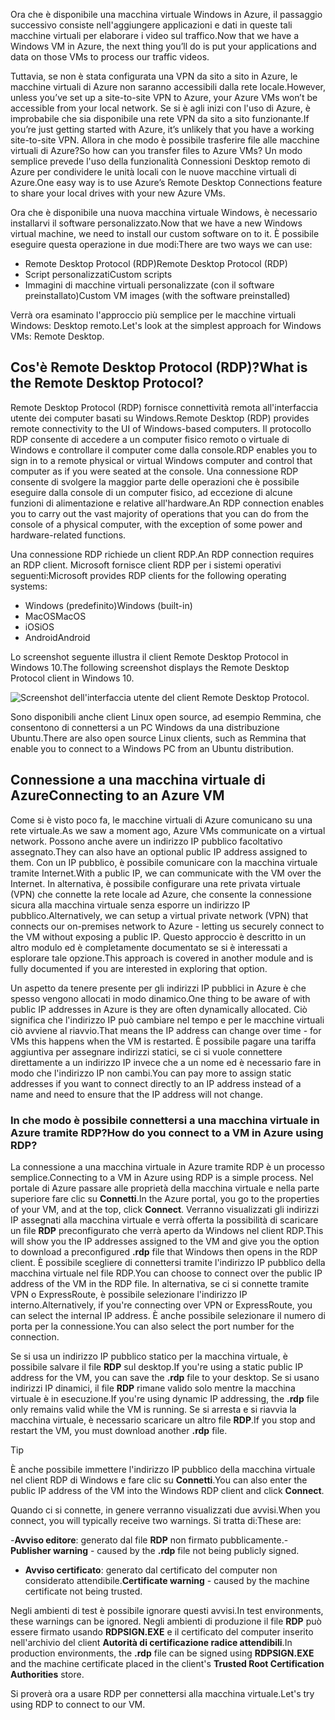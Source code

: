 <span data-ttu-id="87b86-101">Ora che è disponibile una macchina virtuale Windows in Azure, il passaggio successivo consiste nell'aggiungere applicazioni e dati in queste tali macchine virtuali per elaborare i video sul traffico.</span><span class="sxs-lookup"><span data-stu-id="87b86-101">Now that we have a Windows VM in Azure, the next thing you’ll do is put your applications and data on those VMs to process our traffic videos.</span></span> 

<span data-ttu-id="87b86-102">Tuttavia, se non è stata configurata una VPN da sito a sito in Azure, le macchine virtuali di Azure non saranno accessibili dalla rete locale.</span><span class="sxs-lookup"><span data-stu-id="87b86-102">However, unless you’ve set up a site-to-site VPN to Azure, your Azure VMs won’t be accessible from your local network.</span></span> <span data-ttu-id="87b86-103">Se si è agli inizi con l'uso di Azure, è improbabile che sia disponibile una rete VPN da sito a sito funzionante.</span><span class="sxs-lookup"><span data-stu-id="87b86-103">If you’re just getting started with Azure, it’s unlikely that you have a working site-to-site VPN.</span></span> <span data-ttu-id="87b86-104">Allora in che modo è possibile trasferire file alle macchine virtuali di Azure?</span><span class="sxs-lookup"><span data-stu-id="87b86-104">So how can you transfer files to Azure VMs?</span></span> <span data-ttu-id="87b86-105">Un modo semplice prevede l'uso della funzionalità Connessioni Desktop remoto di Azure per condividere le unità locali con le nuove macchine virtuali di Azure.</span><span class="sxs-lookup"><span data-stu-id="87b86-105">One easy way is to use Azure’s Remote Desktop Connections feature to share your local drives with your new Azure VMs.</span></span>

<span data-ttu-id="87b86-106">Ora che è disponibile una nuova macchina virtuale Windows, è necessario installarvi il software personalizzato.</span><span class="sxs-lookup"><span data-stu-id="87b86-106">Now that we have a new Windows virtual machine, we need to install our custom software on to it.</span></span> <span data-ttu-id="87b86-107">È possibile eseguire questa operazione in due modi:</span><span class="sxs-lookup"><span data-stu-id="87b86-107">There are two ways we can use:</span></span>

- <span data-ttu-id="87b86-108">Remote Desktop Protocol (RDP)</span><span class="sxs-lookup"><span data-stu-id="87b86-108">Remote Desktop Protocol (RDP)</span></span>
- <span data-ttu-id="87b86-109">Script personalizzati</span><span class="sxs-lookup"><span data-stu-id="87b86-109">Custom scripts</span></span>
- <span data-ttu-id="87b86-110">Immagini di macchine virtuali personalizzate (con il software preinstallato)</span><span class="sxs-lookup"><span data-stu-id="87b86-110">Custom VM images (with the software preinstalled)</span></span>

<span data-ttu-id="87b86-111">Verrà ora esaminato l'approccio più semplice per le macchine virtuali Windows: Desktop remoto.</span><span class="sxs-lookup"><span data-stu-id="87b86-111">Let's look at the simplest approach for Windows VMs: Remote Desktop.</span></span>

## <a name="what-is-the-remote-desktop-protocol"></a><span data-ttu-id="87b86-112">Cos'è Remote Desktop Protocol (RDP)?</span><span class="sxs-lookup"><span data-stu-id="87b86-112">What is the Remote Desktop Protocol?</span></span>

<span data-ttu-id="87b86-113">Remote Desktop Protocol (RDP) fornisce connettività remota all'interfaccia utente dei computer basati su Windows.</span><span class="sxs-lookup"><span data-stu-id="87b86-113">Remote Desktop (RDP) provides remote connectivity to the UI of Windows-based computers.</span></span> <span data-ttu-id="87b86-114">Il protocollo RDP consente di accedere a un computer fisico remoto o virtuale di Windows e controllare il computer come dalla console.</span><span class="sxs-lookup"><span data-stu-id="87b86-114">RDP enables you to sign in to a remote physical or virtual Windows computer and control that computer as if you were seated at the console.</span></span> <span data-ttu-id="87b86-115">Una connessione RDP consente di svolgere la maggior parte delle operazioni che è possibile eseguire dalla console di un computer fisico, ad eccezione di alcune funzioni di alimentazione e relative all'hardware.</span><span class="sxs-lookup"><span data-stu-id="87b86-115">An RDP connection enables you to carry out the vast majority of operations that you can do from the console of a physical computer, with the exception of some power and hardware-related functions.</span></span>

<span data-ttu-id="87b86-116">Una connessione RDP richiede un client RDP.</span><span class="sxs-lookup"><span data-stu-id="87b86-116">An RDP connection requires an RDP client.</span></span> <span data-ttu-id="87b86-117">Microsoft fornisce client RDP per i sistemi operativi seguenti:</span><span class="sxs-lookup"><span data-stu-id="87b86-117">Microsoft provides RDP clients for the following operating systems:</span></span>

- <span data-ttu-id="87b86-118">Windows (predefinito)</span><span class="sxs-lookup"><span data-stu-id="87b86-118">Windows (built-in)</span></span>
- <span data-ttu-id="87b86-119">MacOS</span><span class="sxs-lookup"><span data-stu-id="87b86-119">MacOS</span></span>
- <span data-ttu-id="87b86-120">iOS</span><span class="sxs-lookup"><span data-stu-id="87b86-120">iOS</span></span>
- <span data-ttu-id="87b86-121">Android</span><span class="sxs-lookup"><span data-stu-id="87b86-121">Android</span></span>

<span data-ttu-id="87b86-122">Lo screenshot seguente illustra il client Remote Desktop Protocol in Windows 10.</span><span class="sxs-lookup"><span data-stu-id="87b86-122">The following screenshot displays the Remote Desktop Protocol client in Windows 10.</span></span>

![Screenshot dell'interfaccia utente del client Remote Desktop Protocol.](../media/4-rdp-client.png)

<span data-ttu-id="87b86-124">Sono disponibili anche client Linux open source, ad esempio Remmina, che consentono di connettersi a un PC Windows da una distribuzione Ubuntu.</span><span class="sxs-lookup"><span data-stu-id="87b86-124">There are also open source Linux clients, such as Remmina that enable you to connect to a Windows PC from an Ubuntu distribution.</span></span>

## <a name="connecting-to-an-azure-vm"></a><span data-ttu-id="87b86-125">Connessione a una macchina virtuale di Azure</span><span class="sxs-lookup"><span data-stu-id="87b86-125">Connecting to an Azure VM</span></span>

<span data-ttu-id="87b86-126">Come si è visto poco fa, le macchine virtuali di Azure comunicano su una rete virtuale.</span><span class="sxs-lookup"><span data-stu-id="87b86-126">As we saw a moment ago, Azure VMs communicate on a virtual network.</span></span> <span data-ttu-id="87b86-127">Possono anche avere un indirizzo IP pubblico facoltativo assegnato.</span><span class="sxs-lookup"><span data-stu-id="87b86-127">They can also have an optional public IP address assigned to them.</span></span> <span data-ttu-id="87b86-128">Con un IP pubblico, è possibile comunicare con la macchina virtuale tramite Internet.</span><span class="sxs-lookup"><span data-stu-id="87b86-128">With a public IP, we can communicate with the VM over the Internet.</span></span> <span data-ttu-id="87b86-129">In alternativa, è possibile configurare una rete privata virtuale (VPN) che connette la rete locale ad Azure, che consente la connessione sicura alla macchina virtuale senza esporre un indirizzo IP pubblico.</span><span class="sxs-lookup"><span data-stu-id="87b86-129">Alternatively, we can setup a virtual private network (VPN) that connects our on-premises network to Azure - letting us securely connect to the VM without exposing a public IP.</span></span> <span data-ttu-id="87b86-130">Questo approccio è descritto in un altro modulo ed è completamente documentato se si è interessati a esplorare tale opzione.</span><span class="sxs-lookup"><span data-stu-id="87b86-130">This approach is covered in another module and is fully documented if you are interested in exploring that option.</span></span>

<span data-ttu-id="87b86-131">Un aspetto da tenere presente per gli indirizzi IP pubblici in Azure è che spesso vengono allocati in modo dinamico.</span><span class="sxs-lookup"><span data-stu-id="87b86-131">One thing to be aware of with public IP addresses in Azure is they are often dynamically allocated.</span></span> <span data-ttu-id="87b86-132">Ciò significa che l'indirizzo IP può cambiare nel tempo e per le macchine virtuali ciò avviene al riavvio.</span><span class="sxs-lookup"><span data-stu-id="87b86-132">That means the IP address can change over time - for VMs this happens when the VM is restarted.</span></span> <span data-ttu-id="87b86-133">È possibile pagare una tariffa aggiuntiva per assegnare indirizzi statici, se ci si vuole connettere direttamente a un indirizzo IP invece che a un nome ed è necessario fare in modo che l'indirizzo IP non cambi.</span><span class="sxs-lookup"><span data-stu-id="87b86-133">You can pay more to assign static addresses if you want to connect directly to an IP address instead of a name and need to ensure that the IP address will not change.</span></span>

### <a name="how-do-you-connect-to-a-vm-in-azure-using-rdp"></a><span data-ttu-id="87b86-134">In che modo è possibile connettersi a una macchina virtuale in Azure tramite RDP?</span><span class="sxs-lookup"><span data-stu-id="87b86-134">How do you connect to a VM in Azure using RDP?</span></span>

<span data-ttu-id="87b86-135">La connessione a una macchina virtuale in Azure tramite RDP è un processo semplice.</span><span class="sxs-lookup"><span data-stu-id="87b86-135">Connecting to a VM in Azure using RDP is a simple process.</span></span> <span data-ttu-id="87b86-136">Nel portale di Azure passare alle proprietà della macchina virtuale e nella parte superiore fare clic su **Connetti**.</span><span class="sxs-lookup"><span data-stu-id="87b86-136">In the Azure portal, you go to the properties of your VM, and at the top, click **Connect**.</span></span> <span data-ttu-id="87b86-137">Verranno visualizzati gli indirizzi IP assegnati alla macchina virtuale e verrà offerta la possibilità di scaricare un file **RDP** preconfigurato che verrà aperto da Windows nel client RDP.</span><span class="sxs-lookup"><span data-stu-id="87b86-137">This will show you the IP addresses assigned to the VM and give you the option to download a preconfigured **.rdp** file that Windows then opens in the RDP client.</span></span> <span data-ttu-id="87b86-138">È possibile scegliere di connettersi tramite l'indirizzo IP pubblico della macchina virtuale nel file RDP.</span><span class="sxs-lookup"><span data-stu-id="87b86-138">You can choose to connect over the public IP address of the VM in the RDP file.</span></span> <span data-ttu-id="87b86-139">In alternativa, se ci si connette tramite VPN o ExpressRoute, è possibile selezionare l'indirizzo IP interno.</span><span class="sxs-lookup"><span data-stu-id="87b86-139">Alternatively, if you're connecting over VPN or ExpressRoute, you can select the internal IP address.</span></span> <span data-ttu-id="87b86-140">È anche possibile selezionare il numero di porta per la connessione.</span><span class="sxs-lookup"><span data-stu-id="87b86-140">You can also select the port number for the connection.</span></span>

<span data-ttu-id="87b86-141">Se si usa un indirizzo IP pubblico statico per la macchina virtuale, è possibile salvare il file **RDP** sul desktop.</span><span class="sxs-lookup"><span data-stu-id="87b86-141">If you're using a static public IP address for the VM, you can save the **.rdp** file to your desktop.</span></span> <span data-ttu-id="87b86-142">Se si usano indirizzi IP dinamici, il file **RDP** rimane valido solo mentre la macchina virtuale è in esecuzione.</span><span class="sxs-lookup"><span data-stu-id="87b86-142">If you're using dynamic IP addressing, the **.rdp** file only remains valid while the VM is running.</span></span> <span data-ttu-id="87b86-143">Se si arresta e si riavvia la macchina virtuale, è necessario scaricare un altro file **RDP**.</span><span class="sxs-lookup"><span data-stu-id="87b86-143">If you stop and restart the VM, you must download another **.rdp** file.</span></span>

> [!TIP]
> <span data-ttu-id="87b86-144">È anche possibile immettere l'indirizzo IP pubblico della macchina virtuale nel client RDP di Windows e fare clic su **Connetti**.</span><span class="sxs-lookup"><span data-stu-id="87b86-144">You can also enter the public IP address of the VM into the Windows RDP client and click **Connect**.</span></span>

<span data-ttu-id="87b86-145">Quando ci si connette, in genere verranno visualizzati due avvisi.</span><span class="sxs-lookup"><span data-stu-id="87b86-145">When you connect, you will typically receive two warnings.</span></span> <span data-ttu-id="87b86-146">Si tratta di:</span><span class="sxs-lookup"><span data-stu-id="87b86-146">These are:</span></span>

<span data-ttu-id="87b86-147">-**Avviso editore**: generato dal file **RDP** non firmato pubblicamente.</span><span class="sxs-lookup"><span data-stu-id="87b86-147">-**Publisher warning** - caused by the **.rdp** file not being publicly signed.</span></span>
- <span data-ttu-id="87b86-148">**Avviso certificato**: generato dal certificato del computer non considerato attendibile.</span><span class="sxs-lookup"><span data-stu-id="87b86-148">**Certificate warning** - caused by the machine certificate not being trusted.</span></span>

<span data-ttu-id="87b86-149">Negli ambienti di test è possibile ignorare questi avvisi.</span><span class="sxs-lookup"><span data-stu-id="87b86-149">In test environments, these warnings can be ignored.</span></span> <span data-ttu-id="87b86-150">Negli ambienti di produzione il file **RDP** può essere firmato usando **RDPSIGN.EXE** e il certificato del computer inserito nell'archivio del client **Autorità di certificazione radice attendibili**.</span><span class="sxs-lookup"><span data-stu-id="87b86-150">In production environments, the **.rdp** file can be signed using **RDPSIGN.EXE** and the machine certificate placed in the client's **Trusted Root Certification Authorities** store.</span></span>

<span data-ttu-id="87b86-151">Si proverà ora a usare RDP per connettersi alla macchina virtuale.</span><span class="sxs-lookup"><span data-stu-id="87b86-151">Let's try using RDP to connect to our VM.</span></span>